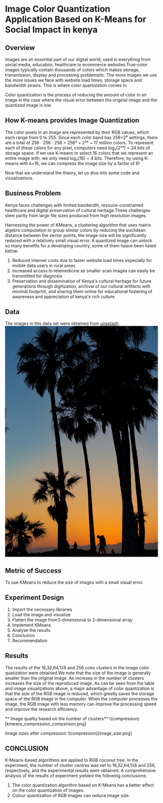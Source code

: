 # Image Color Quantization Application Based on K-Means for Social Impact in kenya

##  Overview
Images are an essential part of our digital world, used in everything from social media, education, healthcare to ecommerce websites.True-color images typically contain thousands of colors which makes storage, transmission, display and processing problematic. The  more images we use the more issues we face with website load times, storage space and bandwidth strains. This is where color quantization comes in.

Color quantization is the process of reducing the amount of color in an image in the case where the visual error between the original image and the quantized image is low.

## How K-means provides Image Quantization
The color pixels in an image are represented by their RGB values, which each range from 0 to 255. Since each color band has 256=2⁸ settings, there are a total of 256 ⋅ 256 ⋅ 256 = 256³ = 2²⁴ ~ 17 million colors. To represent each of these colors for any pixel, computers need log₂(2²⁴) = 24 bits of storage space. If we use K-means to select 16 colors that we represent an entire image with, we only need log₂(16) = 4 bits. Therefore, by using K-means with k=16, we can compress the image size by a factor of 6!

Now that we understand the theory, let us dive into some code and visualizations.

## Business Problem
Kenya faces challenges with limited bandwidth, resouce-constrained healthcare and digital preservation of cultural heritage.These challenges stem partly from large file sizes produced from high resolution images.

Harnessing the power of KMeans, a clustering algorithm that uses matrix algebra computation to group similar colors by  reducing the euclidean distance between the vector points, the image size will be significantly reduced with a relatively small visual error. A quantized image can unlock so many benefits for a developing country, some of them haave been listed below:

1. Reduced internet costs due to faster website load times especially for mobile data users in rural areas</li>
2. Increased access to telemedicine as smaller scan images can easily be transmitted for diagnosis</li>
3. Preservation and dissemination of Kenya's cultural heritage for future generations through digitization, archival of our cultural artifacts with minimal footprint, and sharing them online for educational fostering of awareness and appreciation of kenya's rich culture

        
## Data
The images in this data set were obtained from <a href="https://unsplash.com/">unsplash</a>.
![coconut](DATA/coconut.jpg)


        
## Metric of Success
To use KMeans to reduce the size of images with a small visual error.
        
## Experiment Design
1. Import the necessary libraries
2. Load the image and visualize
3. Flatten the image from3-dimensional to 2-dimensional array
4. Implement KMeans
5. Analyse the results
6. Conclusion
7. Recommendation

        
## Results

The results of the 16,32,64,128 and 256 color clusters in the image color quatization were obtained.We note that the size of the image is generally smaller than the original image. An incresea in the number of clusters increases the size of the reproduced image. As can be seen from the table and image visualizations above, a major advantage of color quantization is that the size of the RGB image is reduced, which greatly saves the storage space of the RGB image in the computer. When the computer processes the image, the RGB image with less memory can improve the processing speed and improve the research efficiency.
        
** Image quality based on the number of clusters**
!(compression)[kmeans_compression_comparison.png]
        
Image sizes after compression
!(compression)[image_size.png]
        
## CONCLUSION
K-Means-based algorithms are applied to RGB coconut tree. In the experiment, the number of cluster centres was set to 16,32,64,128 and 256, respectively, and the experimental results were obtained. A comprehensive analysis of the results of experiment yielded the following conclusions: 
1. The color quantization algorithm based on K-Means has a better effect on the color quantization of images. 
2. Colour quantization of RGB images can reduce image size. 

        
        
        
